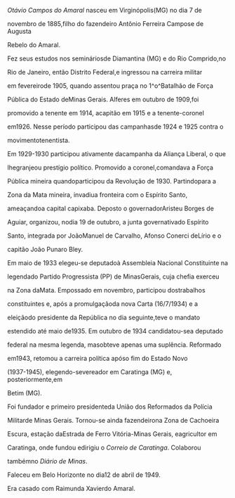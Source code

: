 

*Otávio Campos do Amaral* nasceu em Virginópolis(MG) no dia 7 de

novembro de 1885,filho do fazendeiro Antônio Ferreira Campose de Augusta

Rebelo do Amaral.



Fez seus estudos nos semináriosde Diamantina (MG) e do Rio Comprido,no

Rio de Janeiro, então Distrito Federal,e ingressou na carreira militar

em fevereirode 1905, quando assentou praça no 1^o^Batalhão de Força

Pública do Estado deMinas Gerais. Alferes em outubro de 1909,foi

promovido a tenente em 1914, acapitão em 1915 e a tenente-coronel

em1926. Nesse período participou das campanhasde 1924 e 1925 contra o

movimentotenentista.



Em 1929-1930 participou ativamente dacampanha da Aliança Liberal, o que

lhegranjeou prestígio político. Promovido a coronel,comandava a Força

Pública mineira quandoparticipou da Revolução de 1930. Partindopara a

Zona da Mata mineira, invadiua fronteira com o Espírito Santo,

ameaçandoa capital capixaba. Deposto o governadorAristeu Borges de

Aguiar, organizou, nodia 19 de outubro, a junta governativado Espírito

Santo, integrada por JoãoManuel de Carvalho, Afonso Conerci deLírio e o

capitão João Punaro Bley.



Em maio de 1933 elegeu-se deputadoà Assembleia Nacional Constituinte na

legendado Partido Progressista (PP) de MinasGerais, cuja chefia exerceu

na Zona daMata. Empossado em novembro, participou dostrabalhos

constituintes e, após a promulgaçãoda nova Carta (16/7/1934) e a

eleiçãodo presidente da República no dia seguinte,teve o mandato

estendido até maio de1935. Em outubro de 1934 candidatou-sea deputado

federal na mesma legenda, masobteve apenas uma suplência. Reformado

em1943, retomou a carreira política apóso fim do Estado Novo

(1937-1945), elegendo-severeador em Caratinga (MG) e, posteriormente,em

Betim (MG).



Foi fundador e primeiro presidenteda União dos Reformados da Polícia

Militarde Minas Gerais. Tornou-se ainda fazendeirona Zona de Cachoeira

Escura, estação daEstrada de Ferro Vitória-Minas Gerais, eagricultor em

Caratinga, onde fundou edirigiu o *Correio de Caratinga*. Colaborou

tambémno *Diário de Minas*.



Faleceu em Belo Horizonte no dia12 de abril de 1949.



Era casado com Raimunda Xavierdo Amaral.




